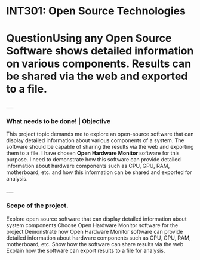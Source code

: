# INT301: Open Source Technologies
<h1><b>Question</b>Using any Open Source Software shows detailed information on various components. Results can be shared via the web and exported to a file.</h1>
___
<h3>What needs to be done! | Objective </h3>
<p>This project topic demands me to explore an open-source software that can display detailed information about various components of a system. The software should be capable of sharing the results via the web and exporting them to a file. I have chosen <b>Open Hardware Monitor </b>software for this purpose. I need to demonstrate how this software can provide detailed information about hardware components such as CPU, GPU, RAM, motherboard, etc. and how this information can be shared and exported for analysis.</p>
___
<h3>Scope of the project.</h3>
<p>Explore open source software that can display detailed information about system components
Choose Open Hardware Monitor software for the project
Demonstrate how Open Hardware Monitor software can provide detailed information about hardware components such as CPU, GPU, RAM, motherboard, etc.
Show how the software can share results via the web
Explain how the software can export results to a file for analysis.</p>

